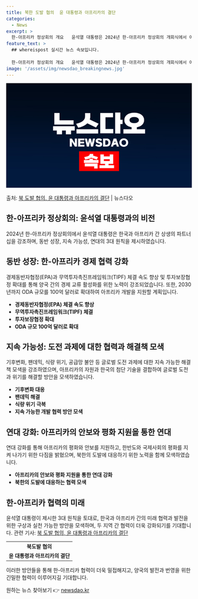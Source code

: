 ```yaml
---
title: 북한 도발 협의  윤 대통령과 아프리카의 결단
categories:
  - News
excerpt: >
  한-아프리카 정상회의 개요   윤석열 대통령은 2024년 한-아프리카 정상회의 개회식에서 아프리카와의 협력을…
feature_text: >
  ## whereispost 실시간 뉴스 속보입니다.

  한-아프리카 정상회의 개요   윤석열 대통령은 2024년 한-아프리카 정상회의 개회식에서 아프리카와의 협력을…
image: '/assets/img/newsdao_breakingnews.jpg'
---
```


![뉴스다오 속보](/assets/img/newsdao_breakingnews.jpg)

<p>출처: <a href="https://newsdao.kr/4072" rel="dofollow">북 도발 협의, 윤 대통령과 아프리카의 결단</a> | 뉴스다오</p>

<h2 data-ke-size="size26">한-아프리카 정상회의: 윤석열 대통령과의 비전</h2>
<p data-ke-size="size16">2024년 한-아프리카 정상회의에서 윤석열 대통령은 한국과 아프리카 간 상생의 파트너십을 강조하며, 동반 성장, 지속 가능성, 연대의 3대 원칙을 제시하였습니다.</p>

<h2 data-ke-size="size24">동반 성장: 한-아프리카 경제 협력 강화</h2>
<p data-ke-size="size16">경제동반자협정(EPA)과 무역투자촉진프레임워크(TIPF) 체결 속도 향상 및 투자보장협정 확대를 통해 양국 간의 경제 교류 활성화를 위한 노력이 강조되었습니다. 또한, 2030년까지 ODA 규모를 100억 달러로 확대하여 아프리카 개발을 지원할 계획입니다.</p>
<ul>
  <li><b>경제동반자협정(EPA) 체결 속도 향상</b></li>
  <li><b>무역투자촉진프레임워크(TIPF) 체결</b></li>
  <li><b>투자보장협정 확대</b></li>
  <li><b>ODA 규모 100억 달러로 확대</b></li>
</ul>

<h2 data-ke-size="size24">지속 가능성: 도전 과제에 대한 협력과 해결책 모색</h2>
<p data-ke-size="size16">기후변화, 팬데믹, 식량 위기, 공급망 불안 등 글로벌 도전 과제에 대한 지속 가능한 해결책 모색을 강조하였으며, 아프리카의 자원과 한국의 첨단 기술을 결합하여 글로벌 도전과 위기를 해결할 방안을 모색하였습니다.</p>
<ul>
  <li><b>기후변화 대응</b></li>
  <li><b>팬데믹 해결</b></li>
  <li><b>식량 위기 극복</b></li>
  <li><b>지속 가능한 개발 협력 방안 모색</b></li>
</ul>

<h2 data-ke-size="size24">연대 강화: 아프리카의 안보와 평화 지원을 통한 연대</h2>
<p data-ke-size="size16">연대 강화를 통해 아프리카의 평화와 안보를 지원하고, 한반도와 국제사회의 평화를 지켜 나가기 위한 다짐을 밝혔으며, 북한의 도발에 대응하기 위한 노력을 함께 모색하였습니다.</p>
<ul>
  <li><b>아프리카의 안보와 평화 지원을 통한 연대 강화</b></li>
  <li><b>북한의 도발에 대응하는 협력 모색</b></li>
</ul>

<h2 data-ke-size="size24">한-아프리카 협력의 미래</h2>
<p data-ke-size="size16">윤석열 대통령이 제시한 3대 원칙을 토대로, 한국과 아프리카 간의 미래 협력과 발전을 위한 구상과 실천 가능한 방안을 모색하며, 두 지역 간 협력이 더욱 강화되기를 기대합니다. 관련 기사: <a href="https://newsdao.kr/4072">북 도발 협의, 윤 대통령과 아프리카의 결단</a></p>
<table>
  <tr>
    <td style="text-align: center; height: 17px;"><b>북도발 협의</b></td>
  </tr>
  <tr>
    <td style="text-align: center; height: 17px;"><b>윤 대통령과 아프리카의 결단</b></td>
  </tr>
</table>

<p data-ke-size="size16">이러한 방안들을 통해 한-아프리카 협력이 더욱 밀접해지고, 양국의 발전과 번영을 위한 긴밀한 협력이 이루어지길 기대합니다.</p>
 

원하는 뉴스 찾아보기 👉 <a href="https://newsdao.kr" rel="dofollow">newsdao.kr</a>


